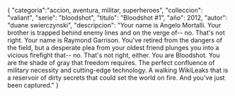{
    "categoria":"accion, aventura, militar, superheroes",
    "colleccion": "valiant",
    "serie": "bloodshot",
    "titulo": "Bloodshot #1",
    "año": 2012,
    "autor": "duane swierczynski",
    "descripcion": "Your name is Angelo Mortalli. Your brother is trapped behind enemy lines and on the verge of-- no. That's not right. Your name is Raymond Garrison. You've retired from the dangers of the field, but a desperate plea from your oldest friend plunges you into a vicious firefight that-- no. That's not right, either. You are Bloodshot. You are the shade of gray that freedom requires. The perfect confluence of military necessity and cutting-edge technology. A walking WikiLeaks that is a reservoir of dirty secrets that could set the world on fire. And you've just been captured."
}
